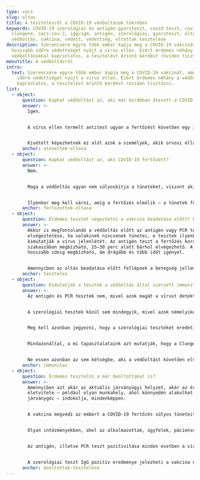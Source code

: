 ```yaml
---
type: vacs
slug: oltas
title: A tesztelésről a COVID-19 védőoltások tükrében
keywords: COVID-19 szerológiai és antigén-gyorsteszt, covid teszt, covid-19,
  clungene, sars-cov-2, igg/igm, antigén, szerológiai, gyorsteszt, oltás,
  védőoltás, vakcina, védett, védettség, oltottak tesztelése
description: Szerencsére egyre több ember kapja meg a COVID-19 vakcinát, amely
  hosszabb időre védettséget nyújt a vírus ellen. Ezért érdemes néhány a
  védőoltásokkal kapcsolatos, a tesztelést érintő kérdést röviden tisztázni.
menutitle: A védőoltásról
intro:
  text: Szerencsére egyre több ember kapja meg a COVID-19 vakcinát, amely hosszabb
    időre védettséget nyújt a vírus ellen. Ezért érdemes néhány a védőoltásokkal
    kapcsolatos, a tesztelést érintő kérdést röviden tisztázni.
list:
  - object:
      question: Kaphat védőoltást az, aki már korábban átesett a COVID-19 fertőzésen?
      answer: >-
        Igen.


        A vírus ellen termelt antitest ugyan a fertőzést követően egy ideig megtalálható a szervezetben, ami azt jelenti, hogy az egyén ebben az időszakban védett a COVID-19-cel szemben. Azt viszont nem tudni, pontosan mennyi ideig tart ez a védettség; annak hossza számos tényezőtől, többek között a fertőzés súlyosságától is függ. A legtöbb esetben legalább 3 hónapról van szó; egyes források azonban 6 hónapot, vagy még hosszabb időt említenek – viszont, az immunitás bármikor elmúlhat. Ezért, ha van rá lehetőség, érdemes a védőoltást azoknak is beadatni, akik már voltak COVID-19 fertőzöttek – maga a vakcina nem okoz a korábbi megfertőződésre visszavezethető komplikációkat.


        Kivételt képezhetnek ez alól azok a személyek, akik orvosi ellátásban, kórházi kezelésben részesültek. Egyes terápiás módok ugyanis időlegesen ellenjavalttá tehetik a vakcinációt. Ilyen esetekben mindenképpen érdemes a kezelőorvossal egyeztetni a védőoltás beadatása előtt.
      anchor: atesettek-oltasa
  - object:
      question: Kaphat védőoltást az, aki COVID-19 fertőzött?
      answer: >-
        Nem.


        Maga a védőoltás ugyan nem súlyosbítja a tüneteket, viszont aki fertőzötten megy emberek közé, terjeszti a vírust, s veszélyezteti a többieket. Ez alól a vakcina beadatása sem kivétel. 


        Ilyenkor meg kell várni, amíg a fertőzés elmúlik – a tünetek függvényében házi karanténra, orvosi ellátásra, illetve kórházi kezelésre van szükség –, s csak azt követően lehet szó a védőoltásról.
      anchor: fertozottek-oltasa
  - object:
      question: Érdemes tesztet végeztetni a vakcina beadatása előtt? Ha igen, milyent?
      answer: >-
        Akkor is megfontolandó a védőoltás előtt az antigén vagy PCR teszt
        elvégeztetése, ha valakinek nincsenek tünetei, e tesztek ilyenkor is
        kimutatják a vírus jelenlétét. Az antigén teszt a fertőzés korai
        szakaszában megbízható, 15–30 perc alatt bárhol elvégezhető. A PCR
        hosszabb ideig megbízható, ám drágább és több időt igényel.


        Amennyiben az oltás beadatása előtt fellépnek a betegség jellemző tünetei, okvetlenül érdemes antigén vagy PCR tesztet végeztetni; pozitív eredmény esetén a vakcinációt el kell halasztani. Ha a tünetek már 2 hete, vagy régebben jelentkeztek, szerológiai tesztet célszerű használni – annak pozitivitása esetében pedig PCR teszttel lehet leellenőrizni, fennáll-e még a fertőzőképesség.
      anchor: teszteles
  - object:
      question: Kimutatják a tesztek a védőoltás által szerzett immunitást is?
      answer: >-
        Az antigén és PCR tesztek nem, mivel azok magát a vírust detektálják. 


        A szerológiai tesztek közül sem mindegyik, mivel azok némelyike nem azt az antigént (az ún. spike proteint, vagyis tüskefehérjét) mutatja ki, melyre a védőoltások „épülnek”. Vannak azonban olyan termékek is – A Clungene® szerológiai gyorsteszt is ilyen –, amelyek elvileg alkalmasak a vakcina nyújtotta védelem kimutatására is. 


        Meg kell azonban jegyezni, hogy a szerológiai teszteket eredetileg nem a védőoltások okozta hatás, hanem a SARS-CoV-2 vírus ellen termelt antitestek kimutatására fejlesztették ki. Hogy pontosan melyik teszt melyik vakcina hatását milyen eséllyel mutatja ki, arról egyelőre nem állnak rendelkezésre bizonyító erejű adatok; az ehhez szükséges klinikai vizsgálatok lefolytatására még nem került sor. Ebből következően írják sok helyen, hogy e tesztek nem alkalmasak a védőoltás hatásosságának igazolására.


        Mindazonáltal, a mi tapasztalataink azt mutatják, hogy a Clungene® szerológiai gyorsteszt kazetta a vakcina második dózisát követő 4–10 napon, függetlenül az alkalmazott oltóanyag típusától már IgG pozitív eredményt ad, ami jelzi a vakcina nyújtotta védettséget.


        Ne essen azonban az sem kétségbe, aki a védőoltást követően elvégzi a gyorstesztet, s az negatív eredményt ad! A szervezetben ekkor is jelen lehet az ellenanyag, s csak annyiról van szó, hogy az nem éri el (vagy még nem éri el) a teszt által is kimutatott mennyiséget.
      anchor: immunitas
  - object:
      question: Érdemes tesztelni a már beoltottakat is?
      answer: >-
        Amennyiben azt akár az aktuális járványügyi helyzet, akár az érintettek
        életvitele – például olyan munkahely, ahol könnyedén alakulhat ki
        járványgóc – indokolja, mindenképpen.


        A vakcina megvédi az embert a COVID-19 fertőzés súlyos tüneteitől, azonban magától a megfertőződéstől nem. Ezért – noha valószínűleg rövidebb ideig, de – a már beoltottak is hordozhatják a vírust, és képesek másokat is megfertőzni. 


        Olyan intézményekben, ahol az alkalmazottak, ügyfelek, páciensek teljes átoltottsága nem (vagy még nem) valósult meg, érdemes a vakcinát már megkapott embereket is rendszeresen tesztelni.


        Az antigén, illetve PCR teszt pozitivitása minden esetben a vírus jelenlétére utal; aki ilyen eredményt kap, azt a védőoltástól függetlenül fertőzöttnek kell tekinteni.


        A szerológiai teszt IgG pozitív eredménye jelezheti a vakcina nyújtotta védettséget, de múltban lezajlott, vagy közép-késői fázisban lévő aktuális fertőzést is. Ezt az eredményt csak akkor érdemes PCR teszttel is megerősíteni, ha azt a tünetek, vagy az érintett előtörténete (igazolt fertőzöttekkel való találkozás) azt indokolják. Ha azonban a teszt IgM-re nézve pozitív, az COVID-19 fertőzésre utal, mivel az oltás hatására ez az ellenanyag nem termelődik. Ilyenkor ajánlott antigén vagy PCR teszttel leellenőrizni a kapott eredményt.
      anchor: beoltottak-tesztelese
---
```

